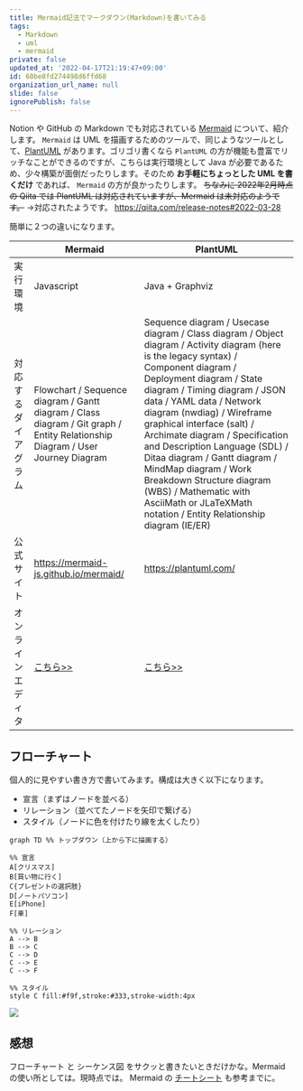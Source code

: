 ```yaml
---
title: Mermaid記法でマークダウン(Markdown)を書いてみる
tags:
  - Markdown
  - uml
  - mermaid
private: false
updated_at: '2022-04-17T21:19:47+09:00'
id: 60be8fd274498d6ffd68
organization_url_name: null
slide: false
ignorePublish: false
---
```


Notion や GitHub の Markdown でも対応されている [Mermaid](https://mermaid-js.github.io/mermaid/) について、紹介します。
`Mermaid` は UML を描画するためのツールで、同じようなツールとして、[PlantUML](https://plantuml.com/) があります。ゴリゴリ書くなら `PlantUML` の方が機能も豊富でリッチなことができるのですが、こちらは実行環境として Java が必要であるため、少々構築が面倒だったりします。そのため **お手軽にちょっとした UML を書くだけ** であれば、 `Mermaid` の方が良かったりします。
~~ちなみに 2022年2月時点 の Qiita では PlantUML は対応されていますが、Mermaid は未対応のようです。~~
→対応されたようです。
https://qiita.com/release-notes#2022-03-28

簡単に２つの違いになります。

|                      | Mermaid                                                                                                                                                                                                                                                                                                                                                    | PlantUML                                                                                                                                                                                                                                                                                                                                                                                                                                                                                                                                      |
| -------------------- | ---------------------------------------------------------------------------------------------------------------------------------------------------------------------------------------------------------------------------------------------------------------------------------------------------------------------------------------------------------- | --------------------------------------------------------------------------------------------------------------------------------------------------------------------------------------------------------------------------------------------------------------------------------------------------------------------------------------------------------------------------------------------------------------------------------------------------------------------------------------------------------------------------------------------- |
| 実行環境             | Javascript                                                                                                                                                                                                                                                                                                                                                 | Java + Graphviz                                                                                                                                                                                                                                                                                                                                                                                                                                                                                                                               |
| 対応するダイアグラム | Flowchart / Sequence diagram / Gantt diagram / Class diagram / Git graph / Entity Relationship Diagram / User Journey Diagram                                                                                                                                                                                                                              | Sequence diagram / Usecase diagram / Class diagram / Object diagram / Activity diagram (here is the legacy syntax) / Component diagram / Deployment diagram / State diagram / Timing diagram / JSON data / YAML data / Network diagram (nwdiag) / Wireframe graphical interface (salt) / Archimate diagram / Specification and Description Language (SDL) / Ditaa diagram / Gantt diagram / MindMap diagram / Work Breakdown Structure diagram (WBS) / Mathematic with AsciiMath or JLaTeXMath notation / Entity Relationship diagram (IE/ER) |
| 公式サイト           | https://mermaid-js.github.io/mermaid/                                                                                                                                                                                                                                                                                                                      | https://plantuml.com/                                                                                                                                                                                                                                                                                                                                                                                                                                                                                                                         |
| オンラインエディタ   | [こちら>>](https://mermaid-js.github.io/mermaid-live-editor/edit#pako:eNpFj8FqwzAMhl9F6LRB8wI5DNqk66WwQXuLexCxUpvVsnEURkny7nM3ym7i06cf_TP20TLWeM2UHJxbI9uucdmPGmi8QFW9LQdWCFH4vsDu5RBhdDElL9dXI7uHAM18fCgM6rx8rUaa37sP4QXa7khJY7o86fk7LrDv_Kcrkf_UZS72ezdQPVDVU4aGclnjBgPnQN6WJ2cjAAbVcWCDdRktDzTd1KCRtahTsqS8t15jxhJ0G3mDNGk83aXHWvPET6n1VDqHP7j-AOb3WdI) | [こちら>>](http://www.plantuml.com/plantuml/uml/SyfFKj2rKt3CoKnELR1Io4ZDoSa70000)                                                                                                                                                                                                                                                                                                                                                                                                                                                             |

## フローチャート

個人的に見やすい書き方で書いてみます。構成は大きく以下になります。

- 宣言（まずはノードを並べる）
- リレーション（並べてたノードを矢印で繋げる）
- スタイル（ノードに色を付けたり線を太くしたり）

```
graph TD %% トップダウン（上から下に描画する）

%% 宣言
A[クリスマス]
B[買い物に行く]
C{プレゼントの選択肢}
D[ノートパソコン]
E[iPhone]
F[車]

%% リレーション
A --> B
B --> C
C --> D
C --> E
C --> F

%% スタイル
style C fill:#f9f,stroke:#333,stroke-width:4px
```

[![](https://mermaid.ink/img/pako:eNo1kU9LAkEYxr_KMOJNT3ZpD0GpnYO67XhY3NlcWmdlHSkRwZ3pkBpJEEQXoT_0H4M8aGj0YV7T7eRX6FX08vLj5Xne52GmRvO-zalBDwOrVCAHGRKPE9BnoDXoa9ANUI-g-_Px2WTYgrANqjkZtiF8m3Y6s6sRhDeg2vNxkwkm0Pnbu4-eG0xsm6A-QL-C-gLdxZljYseMPgcQns6aL-iPbs8h7OA6XVsGvYMaY9AiOuz9hcNpqxupuzoTGRP0BejxstQlqG9QqOqjM2u6ewVfcMRdMxq1cqsSi1y8hxY1AP2EYixEksktsoMtlpDG3CVk1pBdw-76ClZXP6AeQL8xUZZVj5M0cVzPM2LOppMoy8A_4kYslUqtOHns2rJgbJROaIIWeVC0XBtftsYEIYzKAi9yRg1EmztWxZOMMlFHaaVkW5JnbVf6ATUcyyvzBLUq0t-vijw1ZFDha1HGtfCjiitV_R-jcc4j)](https://mermaid-js.github.io/mermaid-live-editor/edit/#pako:eNo1kU9LAkEYxr_KMOJNT3ZpD0GpnYO67XhY3NlcWmdlHSkRwZ3pkBpJEEQXoT_0H4M8aGj0YV7T7eRX6FX08vLj5Xne52GmRvO-zalBDwOrVCAHGRKPE9BnoDXoa9ANUI-g-_Px2WTYgrANqjkZtiF8m3Y6s6sRhDeg2vNxkwkm0Pnbu4-eG0xsm6A-QL-C-gLdxZljYseMPgcQns6aL-iPbs8h7OA6XVsGvYMaY9AiOuz9hcNpqxupuzoTGRP0BejxstQlqG9QqOqjM2u6ewVfcMRdMxq1cqsSi1y8hxY1AP2EYixEksktsoMtlpDG3CVk1pBdw-76ClZXP6AeQL8xUZZVj5M0cVzPM2LOppMoy8A_4kYslUqtOHns2rJgbJROaIIWeVC0XBtftsYEIYzKAi9yRg1EmztWxZOMMlFHaaVkW5JnbVf6ATUcyyvzBLUq0t-vijw1ZFDha1HGtfCjiitV_R-jcc4j)

## 感想

フローチャート と シーケンス図 をサクッと書きたいときだけかな。Mermaid の使い所としては。現時点では。
Mermaid の [チートシート](https://jojozhuang.github.io/tutorial/mermaid-cheat-sheet/) も参考までに。
